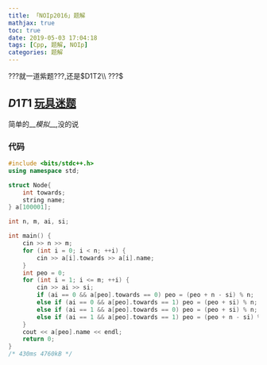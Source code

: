 ```yaml
---
title: 「NOIp2016」题解
mathjax: true
toc: true
date: 2019-05-03 17:04:18
tags: [Cpp, 题解, NOIp]
categories: 题解
---
```


$???$就一道紫题$???$,还是$D1T2\\ ???$

<!--more-->

## $D1T1$ [玩具迷题](https://www.luogu.org/problemnew/show/P1563)
简单的__*模拟*__,没的说
### 代码
```cpp
#include <bits/stdc++.h>
using namespace std;

struct Node{
    int towards;
    string name;
} a[100001];

int n, m, ai, si;

int main() {
    cin >> n >> m;
    for (int i = 0; i < n; ++i) {
        cin >> a[i].towards >> a[i].name;
    }
    int peo = 0;
    for (int i = 1; i <= m; ++i) {
        cin >> ai >> si;
        if (ai == 0 && a[peo].towards == 0) peo = (peo + n - si) % n;
        else if (ai == 0 && a[peo].towards == 1) peo = (peo + si) % n;
        else if (ai == 1 && a[peo].towards == 0) peo = (peo + si) % n;
        else if (ai == 1 && a[peo].towards == 1) peo = (peo + n - si) % n;
    } 
    cout << a[peo].name << endl;
    return 0;
} 
/* 430ms 4760kB */
```